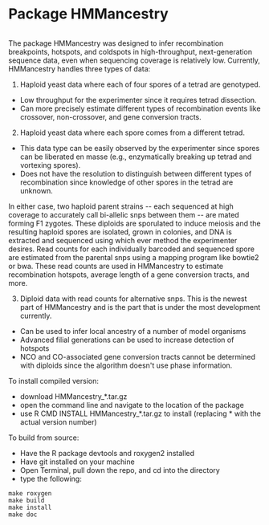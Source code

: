Package HMMancestry
=============

<p align="center">
<img /logo.png?raw=true>
</p>


The package HMMancestry was designed to infer recombination breakpoints, hotspots, and coldspots 
in high-throughput, next-generation sequence data, even when sequencing coverage is relatively 
low. Currently, HMMancestry handles three types of data:

1) Haploid yeast data where each of four spores of a tetrad are genotyped.
* Low throughput for the experimenter since it requires tetrad dissection.
* Can more precisely estimate different types of recombination events like crossover, non-crossover,
and gene conversion tracts.

2) Haploid yeast data where each spore comes from a different tetrad.
* This data type can be easily observed by the experimenter since spores can be liberated en masse 
(e.g., enzymatically breaking up tetrad and vortexing spores).
* Does not have the resolution to distinguish between different types of recombination since knowledge 
of other spores in the tetrad are unknown.

In either case, two haploid parent strains -- each sequenced at high coverage to accurately call 
bi-allelic snps between them -- are mated forming F1 zygotes. These diploids are sporulated to 
induce meiosis and the resulting haploid spores are isolated, grown in colonies, and DNA is 
extracted and sequenced using which ever method the experimenter desires. Read counts for each 
individually barcoded and sequenced spore are estimated from the parental snps using a mapping 
program like bowtie2 or bwa. These read counts are used in HMMancestry to estimate recombination 
hotspots, average length of a gene conversion tracts, and more.

3) Diploid data with read counts for alternative snps. This is the newest part of HMMancestry and is the part that is under the most development currently.
* Can be used to infer local ancestry of a number of model organisms
* Advanced filial generations can be used to increase detection of hotspots
* NCO and CO-associated gene conversion tracts cannot be determined with diploids since the algorithm doesn't use phase information.

To install compiled version:
* download HMMancestry_*.tar.gz
* open the command line and navigate to the location of the package
* use R CMD INSTALL HMMancestry_*.tar.gz to install (replacing * with the actual version number) 

To build from source:
* Have the R package devtools and roxygen2 installed
* Have git installed on your machine
* Open Terminal, pull down the repo, and cd into the directory
* type the following:

```
make roxygen
make build
make install
make doc
```
